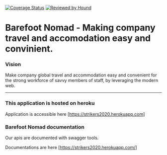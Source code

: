 [![Coverage Status](https://coveralls.io/repos/github/atlp-rwanda/tech-strikers-bn-backend/badge.svg?branch=Develop)](https://coveralls.io/github/atlp-rwanda/tech-strikers-bn-backend?branch=Develop)
[![Reviewed by Hound](https://img.shields.io/badge/Reviewed_by-Hound-8E64B0.svg)](https://houndci.com)

Barefoot Nomad - Making company travel and accomodation easy and convinient.
=======

### Vision
Make company global travel and accommodation easy and convenient for the strong workforce of savvy members of staff, by leveraging the modern web.

---

### This application is hosted on heroku
Application is accessible here [https://strikers2020.herokuapp.com]

### Barefoot Nomad documentation
Our apis are documented with swagger tools.

Documentations are here [https://strikers2020.herokuapp.com/]